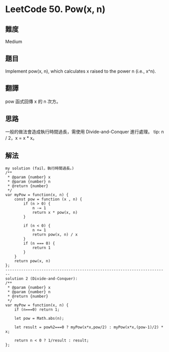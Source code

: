 # LeetCode 50. Pow(x, n)

## 難度

Medium

## 題目

Implement pow(x, n), which calculates x raised to the power n (i.e., x^n).

## 翻譯

pow 函式回傳 x 的 n 次方。

## 思路

一般的做法會造成執行時間過長，需使用 Divide-and-Conquer 進行處理。
tip: n / 2，x = x * x。

## 解法
```
my solution (fail，執行時間過長。)
/**
 * @param {number} x
 * @param {number} n
 * @return {number}
 */
var myPow = function(x, n) {
    const pow = function (x , n) {
        if (n > 0) {
            n -= 1
            return x * pow(x, n)
        } 
        
        if (n < 0) {
            n += 1
            return pow(x, n) / x
        } 
        if (n === 0) {
            return 1
        }
    }
    return pow(x, n)
};
------------------------------------------------------------------------
solution 2 (Divide-and-Conquer):
/**
 * @param {number} x
 * @param {number} n
 * @return {number}
 */
var myPow = function(x, n) {
    if (n===0) return 1;
    
    let pow = Math.abs(n);
    
	let result = pow%2===0 ? myPow(x*x,pow/2) : myPow(x*x,(pow-1)/2) * x;
    
    return n < 0 ? 1/result : result;
};

```